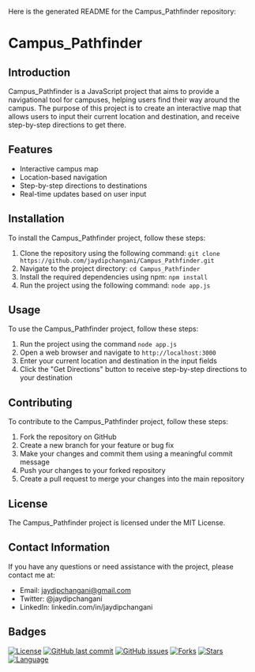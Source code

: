 Here is the generated README for the Campus_Pathfinder repository:

**Campus_Pathfinder**
=====================

**Introduction**
---------------

Campus_Pathfinder is a JavaScript project that aims to provide a navigational tool for campuses, helping users find their way around the campus. The purpose of this project is to create an interactive map that allows users to input their current location and destination, and receive step-by-step directions to get there.

**Features**
------------

* Interactive campus map
* Location-based navigation
* Step-by-step directions to destinations
* Real-time updates based on user input

**Installation**
--------------

To install the Campus_Pathfinder project, follow these steps:

1. Clone the repository using the following command: `git clone https://github.com/jaydipchangani/Campus_Pathfinder.git`
2. Navigate to the project directory: `cd Campus_Pathfinder`
3. Install the required dependencies using npm: `npm install`
4. Run the project using the following command: `node app.js`

**Usage**
---------

To use the Campus_Pathfinder project, follow these steps:

1. Run the project using the command `node app.js`
2. Open a web browser and navigate to `http://localhost:3000`
3. Enter your current location and destination in the input fields
4. Click the "Get Directions" button to receive step-by-step directions to your destination

**Contributing**
--------------

To contribute to the Campus_Pathfinder project, follow these steps:

1. Fork the repository on GitHub
2. Create a new branch for your feature or bug fix
3. Make your changes and commit them using a meaningful commit message
4. Push your changes to your forked repository
5. Create a pull request to merge your changes into the main repository

**License**
---------

The Campus_Pathfinder project is licensed under the MIT License.

**Contact Information**
---------------------

If you have any questions or need assistance with the project, please contact me at:

* Email: [jaydipchangani@gmail.com](mailto:jaydipchangani@gmail.com)
* Twitter: @jaydipchangani
* LinkedIn: linkedin.com/in/jaydipchangani

**Badges**
---------

[![License](https://img.shields.io/badge/License-MIT-yellow.svg)](https://opensource.org/licenses/MIT)
[![GitHub last commit](https://img.shields.io/github/last-commit/jaydipchangani/Campus_Pathfinder.svg)](https://github.com/jaydipchangani/Campus_Pathfinder/commits/master)
[![GitHub issues](https://img.shields.io/github/issues/jaydipchangani/Campus_Pathfinder.svg)](https://github.com/jaydipchangani/Campus_Pathfinder/issues)
[![Forks](https://img.shields.io/github/forks/jaydipchangani/Campus_Pathfinder.svg)](https://github.com/jaydipchangani/Campus_Pathfinder/network/members)
[![Stars](https://img.shields.io/github/stars/jaydipchangani/Campus_Pathfinder.svg)](https://github.com/jaydipchangani/Campus_Pathfinder/stargazers)
[![Language](https://img.shields.io/badge/Language-JavaScript-blue.svg)](https://www.javascript.com/)
